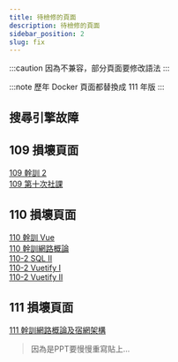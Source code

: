 ```yaml
---
title: 待檢修的頁面
description: 待檢修的頁面
sidebar_position: 2
slug: fix
---
```


:::caution
因為不兼容，部分頁面要修改語法
:::

:::note
歷年 Docker 頁面都替換成 111 年版
:::

## 搜尋引擎故障

## 109 損壞頁面

[109 幹訓 2](../109學年度/上學期/2020-11-21%20幹訓/2020-11-21%20Information%20Security)  
[109 第十次社課](../109學年度/上學期/2020-12-23%20JS%20OPP)

## 110 損壞頁面

[110 幹訓 Vue](../110學年度/上學期/幹訓/2021-12-18Vue)  
[110 幹訓網路概論](../110學年度/上學期/幹訓/2021-12-18網路概論)  
[110-2 SQL II](../110學年度/下學期/2022-03-09%20SQL%20II%20基礎MySQL)  
[110-2 Vuetify I](../110學年度/下學期/2022-03-23%20Vuetify)  
[110-2 Vuetify II](../110學年度/下學期/2022-03-30%20Vuetify%20&&%20Vue%20router_)

## 111 損壞頁面

[111 幹訓網路概論及宿網架構](../上學期/2022-11-19%20網管幹訓/2022-11-20%20網路概論)
>因為是PPT要慢慢重寫貼上...